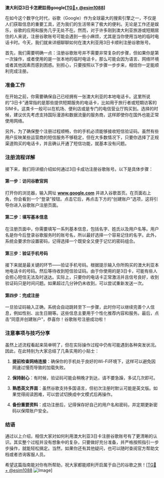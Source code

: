 **澳大利亞3日卡怎麽註冊google[[TG💪+ @esim1088](https://t.me/s/esim1088)]**

在如今这个数字化时代，谷歌（Google）作为全球最大的搜索引擎之一，不仅是人们获取信息的重要工具，还为我们的生活带来了极大的便利。无论是工作还是娱乐，谷歌的应用和服务几乎无处不在。然而，对于许多刚到澳大利亚旅游或短期居住的人来说，注册谷歌账号可能会遇到一些小麻烦，尤其是当你使用当地的临时电话卡时。今天，我们就来详细聊聊如何在澳大利亚用3日卡顺利注册谷歌账号。

首先，我们需要明确一点：注册谷歌账号并不需要非常复杂的步骤，但如果你是第一次操作，或者使用的是一张本地的临时电话卡，那么可能会因为语言、网络环境或者其他因素而感到困惑。别担心，只要按照以下步骤一步步来，相信你一定能顺利完成注册。

### 准备工作

在开始之前，你需要确保自己已经拥有一张澳大利亚的本地电话卡。这里所说的“3日卡”通常指的是那些提供短期服务的电话卡，比如用于旅行者或短期访客的SIM卡。这类卡一般可以在机场、便利店或是专门的电信营业厅购买到。选择的时候，建议优先考虑支持国际漫游和数据流量的服务商，这样即使你在国外也能正常使用网络。

另外，为了确保整个注册过程顺畅，你的手机必须能够接收短信验证码。虽然有些用户反映某些运营商的短信服务不够稳定，但在大多数情况下，只要你选择了正规渠道购买的电话卡，并且确认开通了短信功能，就基本没有问题。

### 注册流程详解

接下来，我们将详细介绍如何通过3日卡成功注册谷歌账号。以下是具体步骤：

#### 第一步：访问谷歌官网
打开你的浏览器，输入网址 **www.google.com** 并进入谷歌首页。在页面右上角，你会看到一个“登录”按钮。点击它后，再点击下方的“创建账户”选项，这将引导你进入谷歌账户注册页面。

#### 第二步：填写基本信息
在注册页面中，你需要填写一系列基本信息，包括名字、姓氏以及用户名等。用户名是你今后登录谷歌服务时的账号名，所以最好选择一个容易记住的名字。此外，系统会要求你设置密码，记得选择一个既安全又便于记忆的密码组合。

#### 第三步：验证手机号码
接下来就是最关键的环节——验证手机号码。根据提示输入你所购买的澳大利亚本地电话卡的号码。然后等待收到短信验证码。由于你使用的是3日卡，可能有些人会担心短信无法及时送达。实际上，只要你的电话卡正常激活并且信号良好，收到验证码只是时间问题。如果超过几分钟仍未收到，可以尝试重新发送一次。

#### 第四步：完成注册
一旦验证码输入正确，系统会自动跳转至下一步骤，此时你可以继续完善个人信息，例如性别、出生日期等。这些信息主要用于个性化推荐内容和服务。最后，点击“同意并创建账户”，恭喜你！谷歌账号注册成功啦！

### 注意事项与技巧分享

虽然上述流程看起来简单明了，但在实际操作过程中仍有可能遇到各种突发状况。因此，在此特别为大家总结了几条实用的小贴士：

1. **提前检查网络连接**：确保你的手机处于良好的Wi-Fi环境下，这样可以避免因网速过慢而导致的加载失败。
   
2. **保持耐心**：有时候，验证码可能会稍晚才到达，请不要急躁，多试几次即可。
   
3. **熟悉英文界面**：虽然谷歌支持多国语言，但初次注册时默认可能是英文版。如果觉得阅读困难，可以尝试切换成中文模式后再操作。

4. **备份重要资料**：成功注册后，记得保存好自己的用户名和密码，并定期更新密码以保障账户安全。

### 结语

通过以上介绍，相信大家对如何利用澳大利亚3日卡注册谷歌账号有了更清晰的认识。其实整个过程并没有想象中的复杂，只要做好充分准备，并严格按照指引一步步操作，就能轻松搞定。当然，如果你还有其他疑问，也可以随时查阅官方帮助文档或者咨询客服人员。

希望这篇指南能对你有所帮助，祝大家都能顺利开启属于自己的谷歌之旅！[[TG💪+ @esim1088](https://t.me/s/esim1088) ![Image](https://i.postimg.cc/4NQfJmqS/Snipaste-2025-05-13-00-14-12.png)]